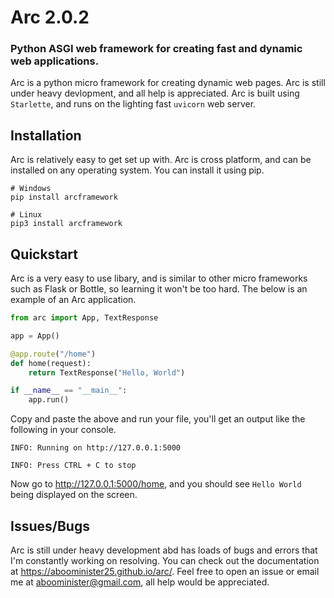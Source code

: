 # Arc 2.0.2
### Python ASGI web framework for creating fast and dynamic web applications.

Arc is a python micro framework for creating dynamic web pages. Arc is still under heavy devlopment, and all help is appreciated. Arc is built using `Starlette`, and runs on the lighting fast `uvicorn` web server.

## Installation
Arc is relatively easy to get set up with. Arc is cross platform, and can be installed on any operating system. You can install it using pip.
```
# Windows
pip install arcframework

# Linux
pip3 install arcframework
```

## Quickstart
Arc is a very easy to use libary, and is similar to other micro frameworks such as Flask or Bottle, so learning it won't be too hard. The below is an example of an Arc application.
```py
from arc import App, TextResponse

app = App()

@app.route("/home")
def home(request):
    return TextResponse("Hello, World")

if __name__ == "__main__":
    app.run()
```
Copy and paste the above and run your file, you'll get an output like the following in your console.
```
INFO: Running on http://127.0.0.1:5000

INFO: Press CTRL + C to stop
```
Now go to http://127.0.0.1:5000/home, and you should see `Hello World` being displayed on the screen.

## Issues/Bugs
Arc is still under heavy development abd has loads of bugs and errors that I'm constantly working on resolving. You can check out the documentation at https://aboominister25.github.io/arc/. Feel free to open an issue or email me at aboominister@gmail.com, all help would be appreciated.